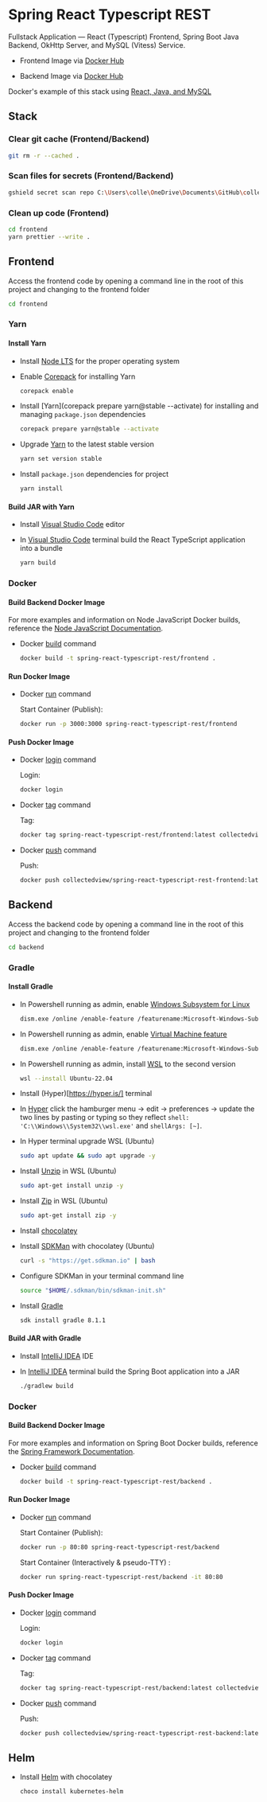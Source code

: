 # Spring React Typescript REST

Fullstack Application — React (Typescript) Frontend, Spring Boot Java Backend, OkHttp Server, and MySQL (Vitess) Service.

- Frontend Image via [Docker Hub](https://hub.docker.com/r/collectedview/spring-react-typescript-rest-frontend)

- Backend Image via [Docker Hub](https://hub.docker.com/r/collectedview/spring-react-typescript-rest-backend)

Docker's example of this stack using [React, Java, and MySQL](https://github.com/docker/awesome-compose/tree/master/react-java-mysql)

## Stack

### Clear git cache (Frontend/Backend)

```zsh
git rm -r --cached .
```

### Scan files for secrets (Frontend/Backend)

```zsh
gshield secret scan repo C:\Users\colle\OneDrive\Documents\GitHub\collectedview2024
```

### Clean up code (Frontend)

```zsh
cd frontend
yarn prettier --write .
```

## Frontend

Access the frontend code by opening a command line in the root of this project and changing to the frontend folder

```zsh
cd frontend
```

### Yarn

#### Install Yarn

- Install [Node LTS](https://nodejs.org/en) for the proper operating system

- Enable [Corepack](https://yarnpkg.com/getting-started/install#nodejs-1610) for installing Yarn

  ```zsh
  corepack enable
  ```

- Install [Yarn](corepack prepare yarn@stable --activate) for installing and managing `package.json` dependencies

  ```zsh
  corepack prepare yarn@stable --activate
  ```

- Upgrade [Yarn](https://yarnpkg.com/getting-started/install#updating-to-the-latest-versions) to the latest stable version

  ```zsh
  yarn set version stable
  ```

- Install `package.json` dependencies for project

  ```zsh
  yarn install
  ```

#### Build JAR with Yarn

- Install [Visual Studio Code](https://code.visualstudio.com/) editor

- In [Visual Studio Code](https://code.visualstudio.com/) terminal build the React TypeScript application into a bundle

  ```zsh
  yarn build
  ```

### Docker

#### Build Backend Docker Image

For more examples and information on Node JavaScript Docker builds, reference the [Node JavaScript Documentation](https://nodejs.org/en/docs/guides/nodejs-docker-webapp).

- Docker [build](https://docs.docker.com/engine/reference/commandline/build/) command

  ```zsh
  docker build -t spring-react-typescript-rest/frontend .
  ```

#### Run Docker Image

- Docker [run](https://docs.docker.com/engine/reference/commandline/run/) command

  Start Container (Publish):

  ```zsh
  docker run -p 3000:3000 spring-react-typescript-rest/frontend
  ```

#### Push Docker Image

- Docker [login](https://docs.docker.com/engine/reference/commandline/login/) command

  Login:

  ```zsh
  docker login
  ```

- Docker [tag](https://docs.docker.com/engine/reference/commandline/tag/) command

  Tag:

  ```zsh
  docker tag spring-react-typescript-rest/frontend:latest collectedview/spring-react-typescript-rest-frontend:latest
  ```

- Docker [push](https://docs.docker.com/engine/reference/commandline/push/) command

  Push:

  ```zsh
  docker push collectedview/spring-react-typescript-rest-frontend:latest
  ```

## Backend

Access the backend code by opening a command line in the root of this project and changing to the frontend folder

```zsh
cd backend
```

### Gradle

#### Install Gradle

- In Powershell running as admin, enable [Windows Subsystem for Linux](https://learn.microsoft.com/en-us/windows/wsl/install-manual#step-1---enable-the-windows-subsystem-for-linux)

  ```zsh
  dism.exe /online /enable-feature /featurename:Microsoft-Windows-Subsystem-Linux /all /norestart
  ```

- In Powershell running as admin, enable [Virtual Machine feature](https://learn.microsoft.com/en-us/windows/wsl/install-manual#step-3---enable-virtual-machine-feature)

  ```zsh
  dism.exe /online /enable-feature /featurename:Microsoft-Windows-Subsystem-Linux /all /norestart
  ```

- In Powershell running as admin, install [WSL](https://learn.microsoft.com/en-us/windows/wsl/install#install-wsl-command) to the second version

  ```zsh
  wsl --install Ubuntu-22.04
  ```

- Install (Hyper)[https://hyper.is/] terminal

- In [Hyper](https://hyper.is/) click the hamburger menu -> edit -> preferences -> update the two lines by pasting or typing so they reflect `shell: 'C:\\Windows\\System32\\wsl.exe'` and `shellArgs: [~]`.

- In Hyper terminal upgrade WSL (Ubuntu)

  ```zsh
  sudo apt update && sudo apt upgrade -y
  ```

- Install [Unzip](https://linuxize.com/post/how-to-unzip-files-in-linux/) in WSL (Ubuntu)

  ```bash
  sudo apt-get install unzip -y
  ```

- Install [Zip](https://linuxize.com/post/how-to-unzip-files-in-linux/) in WSL (Ubuntu)

  ```bash
  sudo apt-get install zip -y
  ```

- Install [chocolatey](https://docs.chocolatey.org/en-us/choco/setup)

- Install [SDKMan](https://sdkman.io/install) with chocolatey (Ubuntu)

  ```bash
  curl -s "https://get.sdkman.io" | bash
  ```

- Configure SDKMan in your terminal command line

  ```bash
  source "$HOME/.sdkman/bin/sdkman-init.sh"
  ```

- Install [Gradle](https://gradle.org/install/)

  ```bash
  sdk install gradle 8.1.1
  ```

#### Build JAR with Gradle

- Install [IntelliJ IDEA](https://www.jetbrains.com/idea/) IDE

- In [IntelliJ IDEA](https://www.jetbrains.com/idea/) terminal build the Spring Boot application into a JAR

  ```zsh
  ./gradlew build
  ```

### Docker

#### Build Backend Docker Image

For more examples and information on Spring Boot Docker builds, reference the [Spring Framework Documentation](https://spring.io/guides/topicals/spring-boot-docker/).

- Docker [build](https://docs.docker.com/engine/reference/commandline/build/) command

  ```zsh
  docker build -t spring-react-typescript-rest/backend .
  ```

#### Run Docker Image

- Docker [run](https://docs.docker.com/engine/reference/commandline/run/) command

  Start Container (Publish):

  ```zsh
  docker run -p 80:80 spring-react-typescript-rest/backend
  ```

  Start Container (Interactively & pseudo-TTY) :

  ```zsh
  docker run spring-react-typescript-rest/backend -it 80:80
  ```

#### Push Docker Image

- Docker [login](https://docs.docker.com/engine/reference/commandline/login/) command

  Login:

  ```zsh
  docker login
  ```

- Docker [tag](https://docs.docker.com/engine/reference/commandline/tag/) command

  Tag:

  ```zsh
  docker tag spring-react-typescript-rest/backend:latest collectedview/spring-react-typescript-rest-backend:latest
  ```

- Docker [push](https://docs.docker.com/engine/reference/commandline/push/) command

  Push:

  ```zsh
  docker push collectedview/spring-react-typescript-rest-backend:latest
  ```

## Helm

- Install [Helm](https://helm.sh/) with chocolatey

  ```zsh
  choco install kubernetes-helm
  ```
